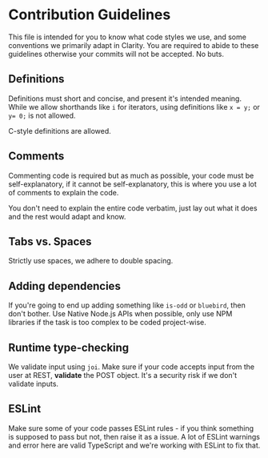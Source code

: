 # Contribution Guidelines

This file is intended for you to know what code styles we use, and some conventions we primarily adapt in Clarity. You are required to abide to these guidelines otherwise your commits
will not be accepted. No buts.


## Definitions 

Definitions must short and concise, and present it's intended meaning. While we allow shorthands like `i` for iterators, using definitions like `x = y;` or `y= 0;` is not allowed.

C-style definitions are allowed.

## Comments

Commenting code is required but as much as possible, your code must be self-explanatory, if it cannot be self-explanatory, this is where you use a lot of comments to explain the code.

You don't need to explain the entire code verbatim, just lay out what it does and the rest would adapt and know. 

## Tabs vs. Spaces

Strictly use spaces, we adhere to double spacing.

## Adding dependencies

If you're going to end up adding something like `is-odd` or `bluebird`, then don't bother. Use Native Node.js APIs when possible, only use NPM libraries if the task is too complex to be coded project-wise.

## Runtime type-checking

We validate input using `joi`. Make sure if your code accepts input from the user at REST, **validate** the POST object. It's a security risk if we don't validate inputs.

## ESLint

Make sure some of your code passes ESLint rules - if you think something is supposed to pass but not, then raise it as a issue. A lot of ESLint warnings and error here are valid TypeScript and we're working with ESLint to fix that.